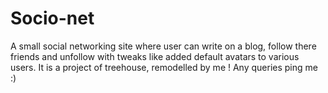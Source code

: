 # Socio-net

A small social networking site where user can write on a blog, follow there friends and unfollow with tweaks like added default avatars to various users. It is a project of treehouse, remodelled by me ! Any queries ping me :) 
